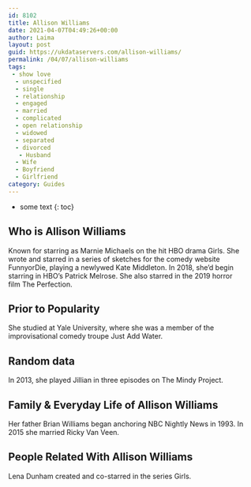 ```yaml
---
id: 8102
title: Allison Williams
date: 2021-04-07T04:49:26+00:00
author: Laima
layout: post
guid: https://ukdataservers.com/allison-williams/
permalink: /04/07/allison-williams
tags:
 - show love
  - unspecified
  - single
  - relationship
  - engaged
  - married
  - complicated
  - open relationship
  - widowed
  - separated
  - divorced
   - Husband
  - Wife
  - Boyfriend
  - Girlfriend
category: Guides
---
```


* some text
{: toc}


## Who is Allison Williams
                  
                  
                  
Known for starring as Marnie Michaels on the hit HBO drama Girls. She wrote and starred in a series of sketches for the comedy website FunnyorDie, playing a newlywed Kate Middleton. In 2018, she&#8217;d begin starring in HBO&#8217;s Patrick Melrose. She also starred in the 2019 horror film The Perfection.
                  
              
            
              
            
                
                
                
## Prior to Popularity
                  
                  
                  
She studied at Yale University, where she was a member of the improvisational comedy troupe Just Add Water.
                  
              
            
              
            
                
                
                
## Random data
                  
                  
                  
In 2013, she played Jillian in three episodes on The Mindy Project.
                  
              
            
              
            
                
                
                
## Family & Everyday Life of Allison Williams
                  
                  
                  
Her father Brian Williams began anchoring NBC Nightly News in 1993. In 2015 she married Ricky Van Veen. 
                  
              
            
              
            
                
                
                
## People Related With Allison Williams
                  
                  
                  
Lena Dunham created and co-starred in the series Girls.
                  
              
            
              
            
                
              
            
              
              
            
            
              
            
          
          
          